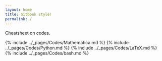 ```yaml
---
layout: home
title: Gitbook style!
permalink: /
---
```


Cheatsheet on codes.


{% include ../_pages/Codes/Mathematica.md %}
{% include ../_pages/Codes/Python.md %}
{% include ../_pages/Codes/LaTeX.md %}
{% include ../_pages/Codes/bash.md %}

